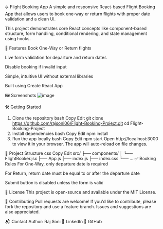 ✈️ Flight Booking App
A simple and responsive React-based Flight Booking App that allows users to book one-way or return flights with proper date validation and a clean UI.

This project demonstrates core React concepts like component-based structure, form handling, conditional rendering, and state management using hooks.

🚀 Features
Book One-Way or Return flights

Live form validation for departure and return dates

Disable booking if invalid input

Simple, intuitive UI without external libraries

Built using Create React App

🖼️ Screenshots
![image](https://github.com/user-attachments/assets/5ab12c62-25e5-42f2-b93b-83fcbad02936)

🛠️ Getting Started
1. Clone the repository
bash
Copy
Edit
git clone https://github.com/rajsoni06/Flight-Booking-Project.git
cd Flight-Booking-Project
2. Install dependencies
bash
Copy
Edit
npm install
3. Run the app locally
bash
Copy
Edit
npm start
Open http://localhost:3000 to view it in your browser. The app will auto-reload on file changes.

📂 Project Structure
css
Copy
Edit
src/
├── components/
│   └── FlightBooker.jsx
├── App.js
├── index.js
├── index.css
└── ...
✅ Booking Rules
For One-Way, only departure date is required

For Return, return date must be equal to or after the departure date

Submit button is disabled unless the form is valid

📄 License
This project is open-source and available under the MIT License.

🙌 Contributing
Pull requests are welcome! If you'd like to contribute, please fork the repository and use a feature branch.
Issues and suggestions are also appreciated.

📬 Contact
Author: Raj Soni
📧 LinkedIn
🔗 GitHub
